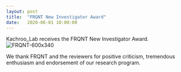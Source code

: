 ```yaml
---
layout: post
title:  "FRQNT New Investigator Award"
date:   2020-06-01 10:00:00
---
```

Kachroo_Lab receives the FRQNT New Investigator Award. 
![FRQNT-600x340](https://user-images.githubusercontent.com/28112083/89576892-e3fe1a00-d7fd-11ea-9468-6db3085d305c.png)

We thank FRQNT and the reviewers for positive criticism, tremendous enthusiasm and endorsement of our research program. 





